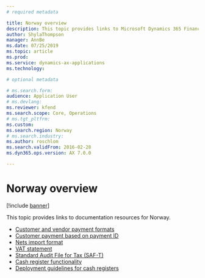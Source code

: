 ```yaml
---
# required metadata

title: Norway overview
description: This topic provides links to Microsoft Dynamics 365 Finance documentation resources for Norway. 
author: ShylaThompson
manager: AnnBe
ms.date: 07/25/2019
ms.topic: article
ms.prod: 
ms.service: dynamics-ax-applications
ms.technology: 

# optional metadata

# ms.search.form: 
audience: Application User
# ms.devlang: 
ms.reviewer: kfend
ms.search.scope: Core, Operations
# ms.tgt_pltfrm: 
ms.custom: 
ms.search.region: Norway
# ms.search.industry: 
ms.author: roschlom
ms.search.validFrom: 2016-02-28
ms.dyn365.ops.version: AX 7.0.0

---
```


# Norway overview

[!include [banner](../includes/banner.md)]

This topic provides links to documentation resources for Norway.

- [Customer and vendor payment formats](tasks/no-00003-customer-vendor-payment-formats.md)
- [Customer payment based on payment ID](tasks/no-00002-customer-payment-based-payment-id.md)
- [Nets import format](emea-nor-nets-import-format.md)
- [VAT statement](emea-nor-sales-tax-payment-report.md)
- [Standard Audit File for Tax (SAF-T)](emea-nor-satndard-audit-file-for-tax.md)
- [Cash register functionality](../../retail/localizations/emea-nor-cash-registers.md)
- [Deployment guidelines for cash registers](../../retail/localizations/emea-nor-loc-deployment-guidelines.md)
